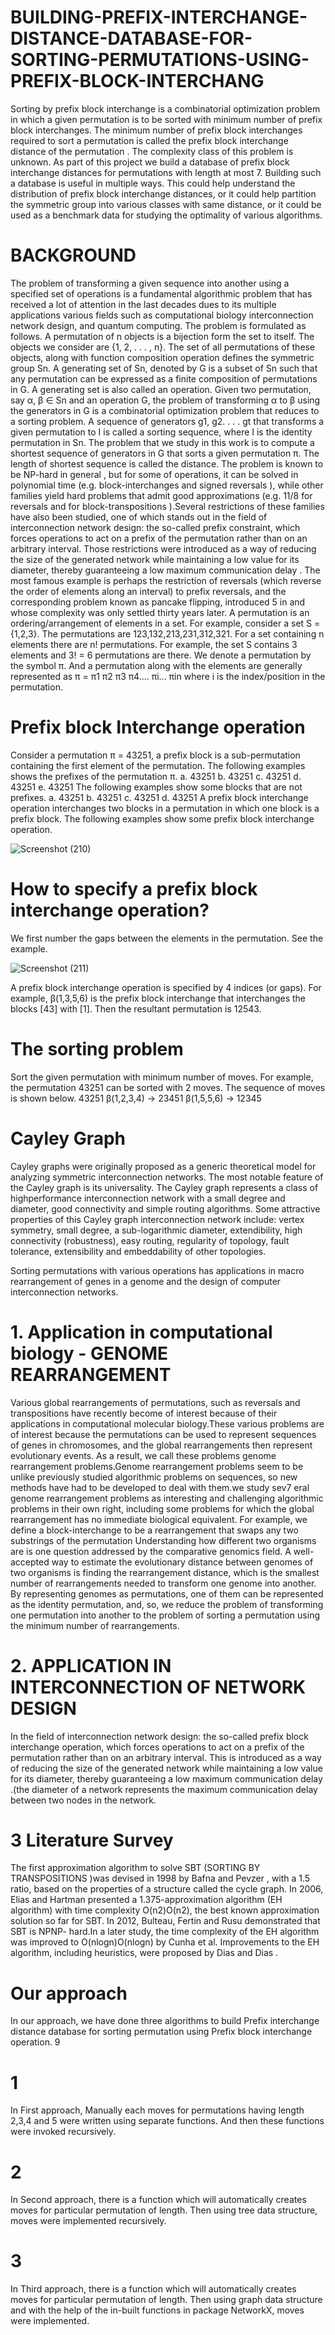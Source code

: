 # BUILDING-PREFIX-INTERCHANGE-DISTANCE-DATABASE-FOR-SORTING-PERMUTATIONS-USING-PREFIX-BLOCK-INTERCHANG
Sorting by prefix block interchange is a combinatorial optimization problem in which a given permutation is to be sorted with minimum number of prefix block interchanges. The minimum number of prefix block interchanges required to sort a permutation is called the prefix block interchange distance of the permutation . The complexity class of this problem is unknown. As part of this project we build a database of prefix block interchange distances for permutations with length at most 7. Building such a database is useful in multiple ways. This could help understand the distribution of prefix block interchange distances, or it could help partition the symmetric group into various classes with same distance, or it could be used as a benchmark data for studying the optimality of various algorithms.
# BACKGROUND

The problem of transforming a given sequence into another using a specified set
of operations is a fundamental algorithmic problem that has received a lot of attention in the last decades dues to its multiple applications various fields such as
computational biology interconnection network design, and quantum computing.
The problem is formulated as follows. A permutation of n objects is a bijection
form the set to itself. The objects we consider are {1, 2, . . . , n}. The set of all permutations of these objects, along with function composition operation defines the
symmetric group Sn. A generating set of Sn, denoted by G is a subset of Sn such
that any permutation can be expressed as a finite composition of permutations in
G. A generating set is also called an operation.
Given two permutation, say α, β ∈ Sn and an operation G, the problem of
transforming α to β using the generators in G is a combinatorial optimization
problem that reduces to a sorting problem. A sequence of generators g1, g2. . . . gt
that transforms a given permutation to I is called a sorting sequence, where I
is the identity permutation in Sn. The problem that we study in this work is to
compute a shortest sequence of generators in G that sorts a given permutation π.
The length of shortest sequence is called the distance.
The problem is known to be NP-hard in general , but for some of operations,
it can be solved in polynomial time (e.g. block-interchanges and signed reversals ), while other families yield hard problems that admit good approximations
(e.g. 11/8 for reversals and for block-transpositions ).Several restrictions of these
families have also been studied, one of which stands out in the field of interconnection network design: the so-called prefix constraint, which forces operations
to act on a prefix of the permutation rather than on an arbitrary interval. Those restrictions were introduced as a way of reducing the size of the generated network
while maintaining a low value for its diameter, thereby guaranteeing a low maximum communication delay . The most famous example is perhaps the restriction
of reversals (which reverse the order of elements along an interval) to prefix reversals, and the corresponding problem known as pancake flipping, introduced
5
in and whose complexity was only settled thirty years later.
A permutation is an ordering/arrangement of elements in a set. For example,
consider a set S = {1,2,3}. The permutations are 123,132,213,231,312,321. For a set
containing n elements there are n! permutations. For example, the set S contains
3 elements and 3! = 6 permutations are there. We denote a permutation by the
symbol π. And a permutation along with the elements are generally represented
as π = π1 π2 π3 π4.... πi... πin where i is the index/position in the permutation.

# Prefix block Interchange operation
Consider a permutation π = 43251, a prefix block is a sub-permutation containing
the first element of the permutation. The following examples shows the prefixes
of the permutation π.
a. 43251
b. 43251
c. 43251
d. 43251
e. 43251
The following examples show some blocks that are not prefixes.
a. 43251
b. 43251
c. 43251
d. 43251
A prefix block interchange operation interchanges two blocks in a permutation in which one block is a prefix block. The following examples show some
prefix block interchange operation.

![Screenshot (210)](https://user-images.githubusercontent.com/53015576/174562120-ec8cd22f-e15a-4803-88c1-0f98114682b5.png)

# How to specify a prefix block interchange operation?
We first number the gaps between the elements in the permutation. See the example.



![Screenshot (211)](https://user-images.githubusercontent.com/53015576/174562423-5f7fa0ed-c84e-4402-8652-34fe5265d220.png)


A prefix block interchange operation is specified by 4 indices (or gaps). For example, β(1,3,5,6) is the prefix block interchange that interchanges the blocks [43]
with [1]. Then the resultant permutation is 12543.
# The sorting problem
Sort the given permutation with minimum number of moves. For example,
the permutation 43251 can be sorted with 2 moves. The sequence of moves is
shown below. 43251 β(1,2,3,4) → 23451 β(1,5,5,6) → 12345
# Cayley Graph
Cayley graphs were originally proposed as a generic theoretical model for analyzing symmetric interconnection networks. The most notable feature of the
Cayley graph is its universality. The Cayley graph represents a class of highperformance interconnection network with a small degree and diameter, good
connectivity and simple routing algorithms.
Some attractive properties of this Cayley graph interconnection network include:
vertex symmetry, small degree, a sub-logarithmic diameter, extendibility, high
connectivity (robustness), easy routing, regularity of topology, fault tolerance,
extensibility and embeddability of other topologies.

Sorting permutations with various operations has applications in macro rearrangement of genes in a genome and the design of computer interconnection networks.
# 1. Application in computational biology - GENOME REARRANGEMENT
Various global rearrangements of permutations, such as reversals and transpositions have recently become of interest because of their applications in computational molecular biology.These various problems are of interest because the
permutations can be used to represent sequences of genes in chromosomes, and
the global rearrangements then represent evolutionary events. As a result, we call
these problems genome rearrangement problems.Genome rearrangement problems seem to be unlike previously studied algorithmic problems on sequences,
so new methods have had to be developed to deal with them.we study sev7
eral genome rearrangement problems as interesting and challenging algorithmic
problems in their own right, including some problems for which the global rearrangement has no immediate biological equivalent. For example, we define a
block-interchange to be a rearrangement that swaps any two substrings of the
permutation Understanding how different two organisms are is one question addressed by the comparative genomics field. A well-accepted way to estimate
the evolutionary distance between genomes of two organisms is finding the rearrangement distance, which is the smallest number of rearrangements needed to
transform one genome into another. By representing genomes as permutations,
one of them can be represented as the identity permutation, and, so, we reduce
the problem of transforming one permutation into another to the problem of sorting a permutation using the minimum number of rearrangements.
# 2. APPLICATION IN INTERCONNECTION OF NETWORK DESIGN
In the field of interconnection network design: the so-called prefix block interchange operation, which forces operations to act on a prefix of the permutation
rather than on an arbitrary interval. This is introduced as a way of reducing the
size of the generated network while maintaining a low value for its diameter,
thereby guaranteeing a low maximum communication delay .(the diameter of a
network represents the maximum communication delay between two nodes in
the network.
# 3 Literature Survey
The first approximation algorithm to solve SBT (SORTING BY TRANSPOSITIONS
)was devised in 1998 by Bafna and Pevzer , with a 1.5 ratio, based on the properties of a structure called the cycle graph. In 2006, Elias and Hartman presented a 1.375-approximation algorithm (EH algorithm) with time complexity
O(n2)O(n2), the best known approximation solution so far for SBT. In 2012, Bulteau, Fertin and Rusu demonstrated that SBT is NPNP- hard.In a later study,
the time complexity of the EH algorithm was improved to O(nlogn)O(nlogn) by
Cunha et al. Improvements to the EH algorithm, including heuristics, were proposed by Dias and Dias .

# Our approach
In our approach, we have done three algorithms to build Prefix interchange distance database for sorting permutation using Prefix block interchange operation.
9
# 1
In First approach, Manually each moves for permutations having length 2,3,4 and
5 were written using separate functions. And then these functions were invoked
recursively.
# 2
In Second approach, there is a function which will automatically creates moves
for particular permutation of length. Then using tree data structure, moves were
implemented recursively.
# 3
In Third approach, there is a function which will automatically creates moves for
particular permutation of length. Then using graph data structure and with the
help of the in-built functions in package NetworkX, moves were implemented.
